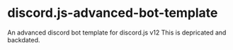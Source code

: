 # discord.js-advanced-bot-template
 An advanced discord bot template for discord.js v12
This is depricated and backdated.
